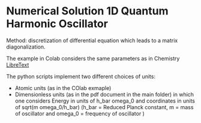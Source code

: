 # Numerical Solution 1D Quantum Harmonic Oscillator

Method: discretization of differential equation which leads to a matrix diagonalization.

The example in Colab considers the same parameters as in Chemistry [LibreText](https://chem.libretexts.org/Bookshelves/Physical_and_Theoretical_Chemistry_Textbook_Maps/Quantum_Tutorials_(Rioux)/09%3A_Numerical_Solutions_for_Schrodinger's_Equation/9.09%3A_Numerical_Solutions_for_the_Harmonic_Oscillator)

The python scripts implement two different choices of units:
- Atomic units (as in the COlab exmaple)
- Dimensionless units (as in the pdf document in the main folder) in which one considers Energy in units of h_bar omega_0 and coordinates in units of sqrt(m omega_0/h_bar)
(h_bar = Reduced Planck constant, m = mass of oscillator and omega_0 = frequency of oscillator )

